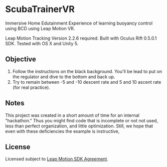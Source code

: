 # ScubaTrainerVR

Immersive Home Edutainment Experience of learning buoyancy control using BCD using Leap Motion VR.

Leap Motion Tracking Version 2.2.6 required.
Built with Oculus Rift 0.5.0.1 SDK.
Tested with OS X and Unity 5.

## Objective

1. Follow the instructions on the black background. You'll be lead to put on the regulator and dive to the bottom and back up.
1. Try to remain between -5 and -10 descent rate and 5 and 10 ascent rate (for real practice).

## Notes

This project was created in a short amount of time for an internal "hackathon." Thus you might find code that is incomplete or not not used, less than perfect organization, and little optimization. Still, we hope that even with these deficiencies the example is instructive,

## License

Licensed subject to [Leap Motion SDK Agreement](https://central.leapmotion.com/agreements/SdkAgreement).
